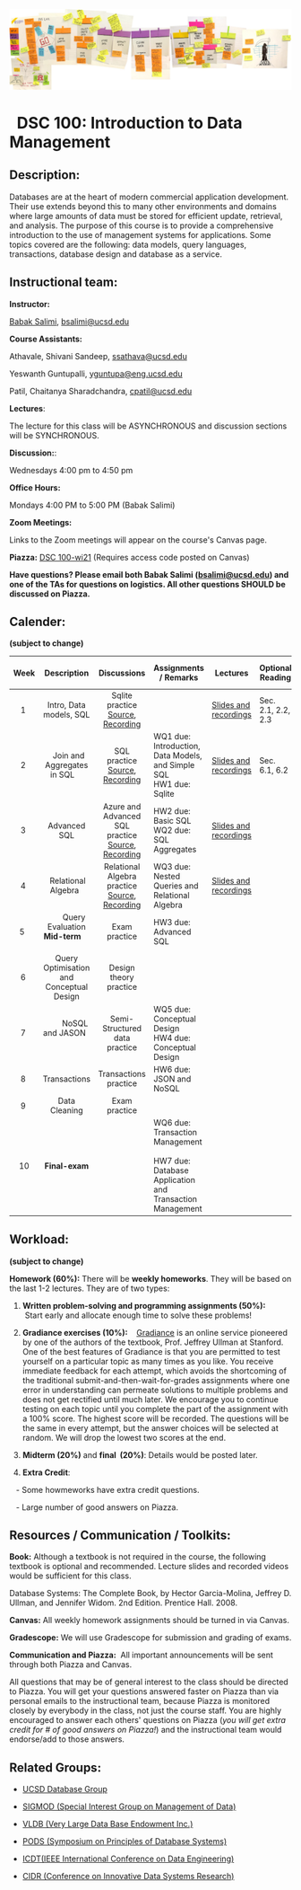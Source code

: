 ![The_Data_Lifecycle](fig/The_Data_Lifecycle.jpg)

#   DSC 100: Introduction to Data Management



## Description:

Databases are at the heart of modern commercial application development. Their use extends beyond this to many other environments and domains where large amounts of data must be stored for efficient update, retrieval, and analysis. The purpose of this course is to provide a comprehensive introduction to the use of management systems for applications. Some topics covered are the following: data models, query languages, transactions, database design and database as a service.



## Instructional team:

**Instructor:**

[Babak Salimi](https://bsalimi.github.io/), bsalimi@ucsd.edu

**Course Assistants:**

Athavale, Shivani Sandeep, [ssathava@ucsd.edu](mailto:ssathava@ucsd.edu) 

Yeswanth Guntupalli, [yguntupa@eng.ucsd.edu](mailto:yguntupa@eng.ucsd.edu) 

Patil, Chaitanya Sharadchandra, [cpatil@ucsd.edu](mailto:cpatil@ucsd.edu)

**Lectures**:

The lecture for this class will be ASYNCHRONOUS and discussion sections will be SYNCHRONOUS. 

**Discussion:**: 

Wednesdays 4:00 pm to 4:50 pm 

**Office Hours:**

Mondays 4:00 PM to 5:00 PM (Babak Salimi)

**Zoom Meetings:** 

Links to the Zoom meetings will appear on the course's Canvas page.



**Piazza:** [DSC 100-wi21](https://piazza.com/ucsd/winter2021/dsc100) (Requires access code posted on Canvas)

**Have questions? Please email both Babak Salimi (bsalimi@ucsd.edu) and one of the TAs for questions on logistics. All other questions SHOULD be discussed on Piazza.**



## **Calender:**

**(subject to change)**

| Week |           Description           | Discussions | **Assignments / Remarks** | Lectures | **Optional Reading** |
| :--: | :-----------------------------: | :----: | ----- | --------------- | ---- |
|  1   | Intro, Data models, SQL | Sqlite practice [Source](https://drive.google.com/file/d/1hPmCCTVhdDo1vJKnZsJIR04oaWLwvbVw/view?usp=sharing), [Recording](https://drive.google.com/file/d/1UU-plebIEwNFsObNg-EciBBpzcvn9PE_/view?usp=sharing) |       | [Slides and recordings](./Lectures/lec01.md) | Sec. 2.1, 2.2, 2.3 |
|  2   |   Join and Aggregates in SQL    | SQL practice [Source](https://drive.google.com/file/d/1nr6QRDsr6f6RTWZsn80_slw4h6B3wTTh/view?usp=sharing), [Recording](https://drive.google.com/file/d/11RqJk7MJBxEjcF_kgNONM5NC06p88u0O/view?usp=sharing) | WQ1 due: Introduction, Data Models, and Simple SQL  <br />HW1 due: Sqlite | [Slides and recordings](./Lectures/lec02.md) | Sec. 6.1, 6.2 |
|  3   | Advanced SQL | Azure and Advanced SQL practice [Source](https://drive.google.com/file/d/1-q4rX9t1Oj9e-fInjzy3m6_xPQFn66LR/view?usp=sharing), [Recording](https://drive.google.com/file/d/1iQbXkLfl46LFkTnHZQObO-_MVinCDh2M/view?usp=sharing) | HW2 due: Basic SQL <br />WQ2 due: SQL Aggregates | [Slides and recordings](./Lectures/lec03.md) |  |
|  4   |  Relational Algebra  | Relational Algebra practice [Source](https://drive.google.com/file/d/1Z_vs0hlqfDnGYgZ_seTuJkZhI7456KjI/view?usp=sharing), [Recording](https://drive.google.com/file/d/1Pw_GA5SYiEDa-L-OGcpHows4izmIHL1M/view?usp=sharing) | WQ3 due: Nested Queries and Relational Algebra | [Slides and recordings](./Lectures/lec04.md) |  |
| 5  |        Query Evaluation <br />  **Mid-term**        | Exam practice | HW3 due: Advanced SQL |  |  |
|  6   | Query Optimisation and  Conceptual Design | Design theory practice |  |  |  |
|  7   |         NoSQL and JASON         | Semi-Structured data practice | WQ5 due: Conceptual Design <br />HW4 due: Conceptual Design |  |  |
|  8   | Transactions | Transactions practice | HW6 due: JSON and NoSQL |  |  |
|  9  | Data Cleaning | Exam practice |  |  |  |
| 10 | **Final-exam** |  | WQ6 due: Transaction Management  <br />HW7 due: Database Application and Transaction Management |  |  |



## Workload:

**(subject to change)**

**Homework (60%):** There will be **weekly homeworks**. They will be based on the last 1-2 lectures. They are of two types:

1. **Written problem-solving and programming assignments (50%):**
   Start early and allocate enough time to solve these problems! 

2. **Gradiance exercises (10%):**
   [Gradiance](https://www.gradiance.com/) is an online service pioneered by one of the authors of the textbook, Prof. Jeffrey Ullman at Stanford. One of the best features of Gradiance is that you are permitted to test yourself on a particular topic as many times as you like. You receive immediate feedback for each attempt, which avoids the shortcoming of the traditional submit-and-then-wait-for-grades assignments where one error in understanding can permeate solutions to multiple problems and does not get rectified until much later. We encourage you to continue testing on each topic until you complete the part of the assignment with a 100% score. The highest score will be recorded. The questions will be the same in every attempt, but the answer choices will be selected at random. We will drop the lowest two scores at the end.

3. **Midterm (20%)** and **final  (20%)**: Details would be posted later.

4. **Extra Credit**: 

   - Some howmeworks have extra credit questions.

   - Large number of good answers on Piazza.  

## Resources / Communication / Toolkits:

**Book:** Although a textbook is not required in the course, the following textbook is optional and recommended. Lecture slides and recorded videos would be sufficient for this class.

Database Systems: The Complete Book, by Hector Garcia-Molina, Jeffrey D. Ullman, and Jennifer Widom. 2nd Edition. Prentice Hall. 2008.

**Canvas:** All weekly homework assignments should be turned in via Canvas.

**Gradescope:** We will use Gradescope for submission and grading of exams.

**Communication and Piazza:**  All important announcements will be sent through both Piazza and Canvas.

All questions that may be of general interest to the class should be directed to Piazza. You will get your questions answered faster on Piazza than via personal emails to the instructional team, because Piazza is monitored closely by everybody in the class, not just the course staff. You are highly encouraged to answer each others' questions on Piazza (*you will get extra credit for # of good answers on Piazza!*) and the instructional team would endorse/add to those answers.



## Related Groups:

- [UCSD Database Group](https://dbucsd.github.io/)

- [SIGMOD (Special Interest Group on Management of Data)](https://www.google.com/url?q=https%3A%2F%2Fsigmod.org%2F&sa=D&sntz=1&usg=AFQjCNEv9sM8CpuOZ7oxWFX_20353W6NZw)

- [VLDB (Very Large Data Base Endowment Inc.)](https://www.google.com/url?q=https%3A%2F%2Fwww.vldb.org%2F&sa=D&sntz=1&usg=AFQjCNEN7a3TJIOhpq3OC7bw9DKWHhki-w)

- [PODS (Symposium on Principles of Database Systems)](https://www.google.com/url?q=https%3A%2F%2Fsigmod.org%2Fpods%2F&sa=D&sntz=1&usg=AFQjCNEy52V8Padws9vrgz2GoFYinNgG9Q)

- [ICDT(IEEE International Conference on Data Engineering)](http://ieee-icde.org/)

- [CIDR (Conference on Innovative Data Systems Research)](http://www.google.com/url?q=http%3A%2F%2Fcidrdb.org%2F&sa=D&sntz=1&usg=AFQjCNHZ5MTU545Lei9xcYfQR9fHHLan5w)
